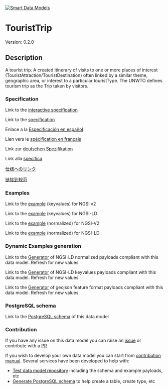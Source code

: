 [![Smart Data Models](https://smartdatamodels.org/wp-content/uploads/2022/01/SmartDataModels_logo.png "Logo")](https://smartdatamodels.org)
# TouristTrip
Version: 0.2.0

## Description 

A tourist trip. A created itinerary of visits to one or more places of interest (TouristAttraction/TouristDestination) often linked by a similar theme, geographic area, or interest to a particular touristType. The UNWTO defines tourism trip as the Trip taken by visitors.
### Specification

Link to the [interactive specification](https://swagger.lab.fiware.org/?url=https://smart-data-models.github.io/dataModel.TourismDestinations/TouristTrip/swagger.yaml)

Link to the [specification](https://github.com/smart-data-models/dataModel.TourismDestinations/blob/master/TouristTrip/doc/spec.md)

Enlace a la [Especificación en español](https://github.com/smart-data-models/dataModel.TourismDestinations/blob/master/TouristTrip/doc/spec_ES.md)

Lien vers le [spécification en français](https://github.com/smart-data-models/dataModel.TourismDestinations/blob/master/TouristTrip/doc/spec_FR.md)

Link zur [deutschen Spezifikation](https://github.com/smart-data-models/dataModel.TourismDestinations/blob/master/TouristTrip/doc/spec_DE.md)

Link alla [specifica](https://github.com/smart-data-models/dataModel.TourismDestinations/blob/master/TouristTrip/doc/spec_IT.md)

[仕様へのリンク](https://github.com/smart-data-models/dataModel.TourismDestinations/blob/master/TouristTrip/doc/spec_JA.md)

[链接到规范](https://github.com/smart-data-models/dataModel.TourismDestinations/blob/master/TouristTrip/doc/spec_ZH.md)
### Examples

Link to the [example](https://smart-data-models.github.io/dataModel.TourismDestinations/TouristTrip/examples/example.json) (keyvalues) for NGSI v2

Link to the [example](https://smart-data-models.github.io/dataModel.TourismDestinations/TouristTrip/examples/example.jsonld) (keyvalues) for NGSI-LD

Link to the [example](https://smart-data-models.github.io/dataModel.TourismDestinations/TouristTrip/examples/example-normalized.json) (normalized) for NGSI-V2

Link to the [example](https://smart-data-models.github.io/dataModel.TourismDestinations/TouristTrip/examples/example-normalized.jsonld) (normalized) for NGSI-LD
### Dynamic Examples generation

Link to the [Generator](https://smartdatamodels.org/extra/ngsi-ld_generator.php?schemaUrl=https://raw.githubusercontent.com/smart-data-models/dataModel.TourismDestinations/master/TouristTrip/schema.json&email=info@smartdatamodels.org) of NGSI-LD normalized payloads compliant with this data model. Refresh for new values

Link to the [Generator](https://smartdatamodels.org/extra/ngsi-ld_generator_keyvalues.php?schemaUrl=https://raw.githubusercontent.com/smart-data-models/dataModel.TourismDestinations/master/TouristTrip/schema.json&email=info@smartdatamodels.org) of NGSI-LD keyvalues payloads compliant with this data model. Refresh for new values

Link to the [Generator](https://smartdatamodels.org/extra/geojson_features_generator.php?schemaUrl=https://raw.githubusercontent.com/smart-data-models/dataModel.TourismDestinations/master/TouristTrip/schema.json&email=info@smartdatamodels.org) of geojson feature format payloads compliant with this data model. Refresh for new values
### PostgreSQL schema

Link to the [PostgreSQL schema](https://github.com/smart-data-models/dataModel.TourismDestinations/blob/master/TouristTrip/schema.sql) of this data model
### Contribution

 If you have any issue on this data model you can raise an [issue](https://github.com/smart-data-models/dataModel.TourismDestinations/issues)  or contribute with a [PR](https://github.com/smart-data-models/dataModel.TourismDestinations/pulls)

 If you wish to develop your own data model you can start from [contribution manual](https://bit.ly/contribution_manual). Several services have been developed to help with: 
 - [Test data model repository](https://smartdatamodels.org/index.php/data-models-contribution-api/) including the schema and example payloads, etc
 - [Generate PostgreSQL schema](https://smartdatamodels.org/index.php/sql-service/) to help create a table, create type, etc